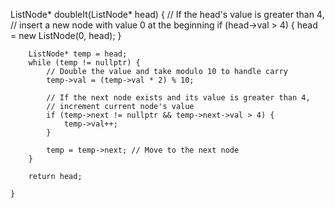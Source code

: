  ListNode* doubleIt(ListNode* head) {
         // If the head's value is greater than 4, 
        // insert a new node with value 0 at the beginning
        if (head->val > 4) {
            head = new ListNode(0, head);
        }
        
        ListNode* temp = head;
        while (temp != nullptr) {
            // Double the value and take modulo 10 to handle carry
            temp->val = (temp->val * 2) % 10;
            
            // If the next node exists and its value is greater than 4, 
            // increment current node's value
            if (temp->next != nullptr && temp->next->val > 4) {
                temp->val++;
            }
            
            temp = temp->next; // Move to the next node
        }
        
        return head;
        
    }
